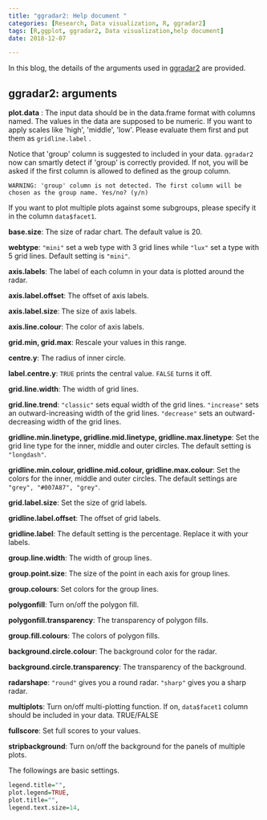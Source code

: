 ```yaml
---
title: "ggradar2: Help document "
categories: [Research, Data visualization, R, ggradar2]
tags: [R,ggplot, ggradar2, Data visualization,help document]
date: 2018-12-07

---
```


In this blog, the details of the arguments used in [ggradar2](https://github.com/xl0418/ggradar2) are provided.

<!--more-->

## ggradar2: arguments


**plot.data** :
The input data should be in the data.frame format with columns named. The values in the data are supposed to be numeric. If you want to apply scales like 'high', 'middle', 'low'. Please evaluate them first and put them as `gridline.label` . 

Notice that 'group' column is suggested to included in your data. `ggradar2` now can smartly detect if 'group' is correctly provided. If not, you will be asked if the first column is allowed to defined as the group column. 

```
WARNING: 'group' column is not detected. The first column will be chosen as the group name. Yes/no? (y/n)
```

If you want to plot multiple plots against some subgroups, please specify it in the column `data$facet1`.

**base.size**: The size of radar chart. The default value is 20. 

**webtype**: `"mini"` set a web type with 3 grid lines while `"lux"` set a type with 5 grid lines. Default setting is `"mini"`.

**axis.labels**:  The label of each column in your data is plotted around the radar. 

**axis.label.offset**: The offset of axis labels.

**axis.label.size**: The size of axis labels.

**axis.line.colour**: The color of axis labels.

**grid.min, grid.max**: Rescale your values in this range.

**centre.y**: The radius of inner circle. 

**label.centre.y**: `TRUE` prints the central value. `FALSE` turns it off.

**grid.line.width**: The width of grid lines.

**grid.line.trend**: `"classic"` sets equal width of the grid lines. `"increase"` sets an outward-increasing width of the grid lines. `"decrease"` sets an outward-decreasing width of the grid lines.

**gridline.min.linetype, gridline.mid.linetype, gridline.max.linetype**: Set the grid line type for the inner, middle and outer circles. The default setting is `"longdash"`.

**gridline.min.colour, gridline.mid.colour, gridline.max.colour**: Set the colors for the inner, middle and outer circles. The default settings are `"grey", "#007A87", "grey"`.

**grid.label.size**: Set the size of grid labels.

**gridline.label.offset**: The offset of grid labels.

**gridline.label**: The default setting is the percentage. Replace it with your labels.

**group.line.width**: The width of group lines.
 
**group.point.size**: The size of the point in each axis for group lines.

**group.colours**: Set colors for the group lines.

**polygonfill**: Turn on/off the polygon fill.

**polygonfill.transparency**: The transparency of polygon fills.

**group.fill.colours**: The colors of polygon fills.

**background.circle.colour**: The background color for the radar.

**background.circle.transparency**: The transparency of the background.

**radarshape**: `"round"` gives you a round radar. `"sharp"` gives you a sharp radar.

**multiplots**: Turn on/off multi-plotting function. If on, `data$facet1` column should be included in your data. TRUE/FALSE

**fullscore**: Set full scores to your values. 

**stripbackground**: Turn on/off the background for the panels of multiple plots.

The followings are basic settings.

```R
legend.title="",
plot.legend=TRUE,
plot.title="",
legend.text.size=14,
```